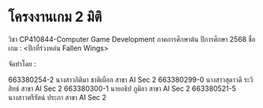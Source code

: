 # โครงงานเกม 2 มิติ
วิชา CP410844-Computer Game Development ภาคการศึกษาต้น ปีการศึกษา 2568
ชื่อเกม :  <ปีกที่ร่วงหล่น Fallen Wings>

จัดทำโดย : 

663380254-2 นางสาวกิติมา ชาติเผือก สาขา AI Sec 2
663380299-0 นางสาวสุดาวดี ระวิสิทธ์ สาขา AI Sec 2
663380300-1 นายอธิป ภูมิลา สาขา AI Sec 2
663380521-5 นางสาวตรีรัตน์ ประภา สาขา AI Sec 2
